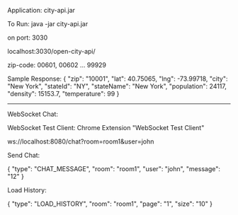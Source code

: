Application: city-api.jar

To Run: java -jar city-api.jar

on port: 3030

localhost:3030/open-city-api/<zip-code>

zip-code: 00601, 00602 ... 99929

Sample Response:
{
    "zip": "10001",
    "lat": 40.75065,
    "lng": -73.99718,
    "city": "New York",
    "stateId": "NY",
    "stateName": "New York",
    "population": 24117,
    "density": 15153.7,
    "temperature": 99
}


------------------------------------
WebSocket Chat: 

WebSocket Test Client: Chrome Extension "WebSocket Test Client"

ws://localhost:8080/chat?room=room1&user=john

Send Chat:

{
"type": "CHAT_MESSAGE",
"room": "room1",
"user": "john",
"message": "12"
}


Load History:

{
"type": "LOAD_HISTORY",
"room": "room1",
"page": "1",
"size": "10"
}